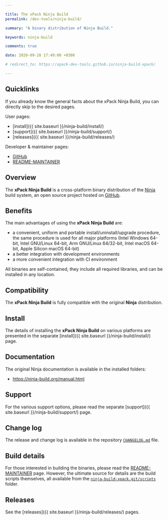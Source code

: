 ```yaml
---

title: The xPack Ninja Build
permalink: /dev-tools/ninja-build/

summary: "A binary distribution of Ninja Build."

keywords: ninja-build

comments: true

date: 2020-09-28 17:49:00 +0300

# redirect_to: https://xpack-dev-tools.github.io/ninja-build-xpack/

---
```


## Quicklinks

If you already know the general facts about the xPack Ninja Build, you can
directly skip to the desired pages.

User pages:

- [install]({{ site.baseurl }}/ninja-build/install/)
- [support]({{ site.baseurl }}/ninja-build/support/)
- [releases]({{ site.baseurl }}/ninja-build/releases/)

Developer & maintainer pages:

- [GitHub](https://github.com/xpack-dev-tools/ninja-build-xpack/)
- [README-MAINTAINER](https://github.com/xpack-dev-tools/ninja-build-xpack/blob/xpack/README-MAINTAINER.md)

## Overview

The **xPack Ninja Build** is a cross-platform binary distribution of the
[Ninja](https://ninja-build.org) build system,
an open source project hosted on
[GitHub](https://github.com/ninja-build/ninja/).

## Benefits

The main advantages of using the **xPack Ninja Build** are:

- a convenient, uniform and portable install/uninstall/upgrade procedure,
  the same procedure is used for all major
  platforms (Intel Windows 64-bit, Intel GNU/Linux 64-bit, Arm GNU/Linux
  64/32-bit, Intel macOS 64-bit, Apple Silicon macOS 64-bit)
- a better integration with development environments
- a more convenient integration with CI environment

All binaries are self-contained, they include all required libraries,
and can be installed in any location.

## Compatibility

The **xPack Ninja Build** is fully compatible with the original **Ninja**
distribution.

## Install

The details of installing the **xPack Ninja Build** on various platforms are
presented in the separate
[install]({{ site.baseurl }}/ninja-build/install/) page.

## Documentation

The original Ninja documentation is available in the installed folders:

- https://ninja-build.org/manual.html

## Support

For the various support options, please read the separate
[support]({{ site.baseurl }}/ninja-build/support/) page.

## Change log

The release and change log is available in the repository
[`CHANGELOG.md`](https://github.com/xpack-dev-tools/ninja-build-xpack/blob/xpack/CHANGELOG.md) file.

## Build details

For those interested in building the binaries, please read the
[README-MAINTAINER](https://github.com/xpack-dev-tools/ninja-build-xpack/blob/xpack/README-MAINTAINER.md)
page.
However, the ultimate source for details are the build scripts themselves,
all available from the
[`ninja-build-xpack.git/scripts`](https://github.com/xpack-dev-tools/ninja-build-xpack/tree/xpack/scripts/)
folder.

## Releases

See the [releases]({{ site.baseurl }}/ninja-build/releases/) pages.
